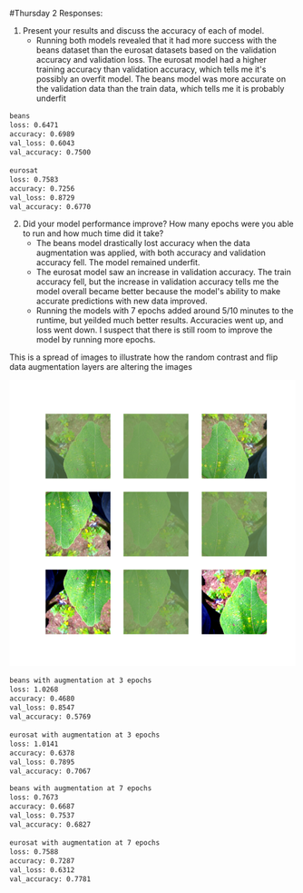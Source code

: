 #Thursday 2 Responses: 
1. Present your results and discuss the accuracy of each of model.
    - Running both models revealed that it had more success with the beans dataset than the eurosat datasets based on the validation accuracy and validation loss. The eurosat model had a higher training accuracy than validation accuracy, which tells me it's possibly an overfit model. The beans model was more accurate on the validation data than the train data, which tells me it is probably underfit
    
```
beans
loss: 0.6471
accuracy: 0.6989
val_loss: 0.6043
val_accuracy: 0.7500

eurosat
loss: 0.7583
accuracy: 0.7256
val_loss: 0.8729
val_accuracy: 0.6770
```

2. Did your model performance improve? How many epochs were you able to run and how much time did it take?
   - The beans model drastically lost accuracy when the data augmentation was applied, with both accuracy and validation accuracy fell. The model remained underfit.
   - The eurosat model saw an increase in validation accuracy. The train accuracy fell, but the increase in validation accuracy tells me the model overall became better because the model's ability to make accurate predictions with new data improved.
   - Running the models with 7 epochs added around 5/10 minutes to the runtime, but yeilded much better results. Accuracies went up, and loss went down. I suspect that there is still room to improve the model by running more epochs.

This is a spread of images to illustrate how the random contrast and flip data augmentation layers are altering the images

![img_1.png](images/img_1_leaves.png)

```
beans with augmentation at 3 epochs
loss: 1.0268
accuracy: 0.4680
val_loss: 0.8547
val_accuracy: 0.5769

eurosat with augmentation at 3 epochs
loss: 1.0141
accuracy: 0.6378
val_loss: 0.7895
val_accuracy: 0.7067
```

```
beans with augmentation at 7 epochs
loss: 0.7673
accuracy: 0.6687
val_loss: 0.7537
val_accuracy: 0.6827

eurosat with augmentation at 7 epochs
loss: 0.7588
accuracy: 0.7287
val_loss: 0.6312
val_accuracy: 0.7781
```